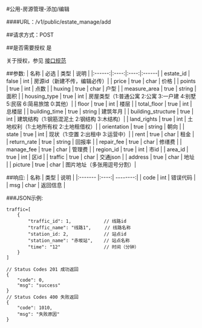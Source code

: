 #公用-房源管理-添加/编辑

####URL：/v1/public/estate_manage/add

##请求方式：POST

##是否需要授权
是

关于授权，参见 [接口规范][1]

##参数:
| 名称 | 必选 | 类型 | 说明 |
|:------:|:----:|:----:|:------|
| estate_id | false | int | 房源id（新建不传，编辑必传）|
| price | true | char | 价格 |
| points | true | int | 点数 |
| huxing | true | char | 户型 |
| measure_area | true | string | 面积 |
| housing_type | true | int | 房屋类型（1:普通公寓 2:公寓 3:一户建 4:别墅 5:民宿 6:简易旅馆 0:其他）|
| floor | true | int | 楼层 |
| total_floor | true | int | 总楼层 |
| building_time | true | string | 建筑年月 |
| building_structure | true | int | 建筑结构（1:钢筋混泥土 2:钢结构 3:木结构）|
| land_rights | true | int | 土地权利（1:土地所有权 2:土地租借权）|
| orientation | true | string | 朝向 |
| state | true | int | 现状（1:空置 2:出租中 3:运营中）|
| rent | true | char | 租金 |
| return_rate | true | string | 回报率 |
| repair_fee | true | char | 修缮费 |
| manage_fee | true | char | 管理费 |
| region_id | true | int | 市id |
| area_id | true | int | 区id |
| traffic | true | char | 交通json |
| address | true | char | 地址 |
| picture | true | char | 图片地址（多张用逗号分割）|

##响应:
| 名称  | 类型  | 说明 |
|:------- |:----:| --------:|
| code    | int  |  错误代码 |
| msg     | char |  返回信息 |

###JSON示例:
```
traffic=[
	{
		"traffic_id": 1,            // 线路id
		"traffic_name": "线路1",     // 线路名称
		"station_id: 2,             // 站点id
		"station_name": "赤坂站",    // 站点名称
		"time": "12"				// 时间（分钟）
	}
]

// Status Codes 201 成功返回
{
    "code": 0,
    "msg": "success"
}
// Status Codes 400 失败返回
{
    "code": 1010,
    "msg": "失败原因"
}
```
[1]: ../read/auth.html